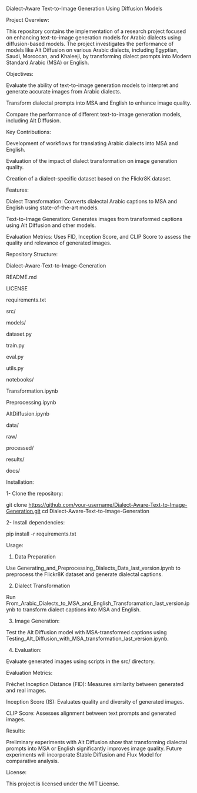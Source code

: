 Dialect-Aware Text-to-Image Generation Using Diffusion Models

Project Overview:

This repository contains the implementation of a research project focused on enhancing text-to-image generation models for Arabic dialects using diffusion-based models. The project investigates the performance of models like Alt Diffusion on various Arabic dialects, including Egyptian, Saudi, Moroccan, and Khaleeji, by transforming dialect prompts into Modern Standard Arabic (MSA) or English.


Objectives:

Evaluate the ability of text-to-image generation models to interpret and generate accurate images from Arabic dialects.

Transform dialectal prompts into MSA and English to enhance image quality.

Compare the performance of different text-to-image generation models, including Alt Diffusion.

Key Contributions:

Development of workflows for translating Arabic dialects into MSA and English.

Evaluation of the impact of dialect transformation on image generation quality.

Creation of a dialect-specific dataset based on the Flickr8K dataset.


Features:

Dialect Transformation: Converts dialectal Arabic captions to MSA and English using state-of-the-art models.

Text-to-Image Generation: Generates images from transformed captions using Alt Diffusion and other models.

Evaluation Metrics: Uses FID, Inception Score, and CLIP Score to assess the quality and relevance of generated images.

Repository Structure:

Dialect-Aware-Text-to-Image-Generation

README.md

LICENSE

requirements.txt

src/

models/

dataset.py

train.py

eval.py

utils.py

notebooks/

Transformation.ipynb

Preprocessing.ipynb

AltDiffusion.ipynb

data/

raw/

processed/

results/

docs/

Installation:

1- Clone the repository:

git clone https://github.com/your-username/Dialect-Aware-Text-to-Image-Generation.git
cd Dialect-Aware-Text-to-Image-Generation

2- Install dependencies:

pip install -r requirements.txt

Usage:

1. Data Preparation

Use Generating_and_Preprocessing_Dialects_Data_last_version.ipynb to preprocess the Flickr8K dataset and generate dialectal captions.


2. Dialect Transformation

Run From_Arabic_Dialects_to_MSA_and_English_Transforamation_last_version.ipynb to transform dialect captions into MSA and English.



3. Image Generation:

Test the Alt Diffusion model with MSA-transformed captions using Testing_Alt_Diffusion_with_MSA_transformation_last_version.ipynb.

4. Evaluation:

Evaluate generated images using scripts in the src/ directory.

Evaluation Metrics:

Fréchet Inception Distance (FID): Measures similarity between generated and real images.

Inception Score (IS): Evaluates quality and diversity of generated images.

CLIP Score: Assesses alignment between text prompts and generated images.

Results:

Preliminary experiments with Alt Diffusion show that transforming dialectal prompts into MSA or English significantly improves image quality. Future experiments will incorporate Stable Diffusion and Flux Model for comparative analysis.

License:

This project is licensed under the MIT License.

